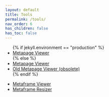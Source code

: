 ```yaml
---
layout: default
title: Tools
permalink: /tools/
nav_order: 6
has_children: false
has_toc: false
---
```


<ul id="tools-metapage">
{% if jekyll.environment == "production" %}
	<li><a href="https://app.metapages.org">Metapage Viewer</a></li>
{% else %}
	<li><a href="{{site.data.urls.app-metapage-local}}">Metapage Viewer</a></li>
	<li><a href="{{site.baseurl}}/tools/metapageview">Old Metapage Viewer (obsolete)</a></li>
{% endif %}
</ul>

<ul id="tools-metaframe">
	<li><a href="{{site.baseurl}}/tools/metaframeview?url={{site.url}}/metaframes/random-data-generator/">Metaframe Viewer</a></li>
	<li><a href="{{site.baseurl}}/tools/metaframe-resize?url={{site.url}}/metaframes/random-data-generator/">Metaframe Resizer</a></li>
</ul>
